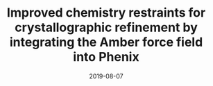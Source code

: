 ---
title: "Improved chemistry restraints for crystallographic refinement by integrating the Amber force field into Phenix"
date: '2019-08-07'
authors: "Moriarty NW, Janowski PA, Swails JM, Nguyen H, Richardson JS, Case DA, Adams PD"
reviewers: "Wankowicz S, Pierce L, Fraser JS"

peer-review:
- disqus: 24kzuvq
  biorxiv_versioned: 724567v1

article:
- pdf: http://scripts.iucr.org/cgi-bin/paper?S2059798319015134
  pmid: 31909743
---